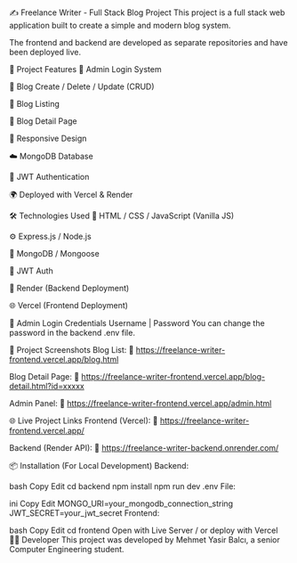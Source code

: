 ✍️ Freelance Writer - Full Stack Blog Project
This project is a full stack web application built to create a simple and modern blog system.

The frontend and backend are developed as separate repositories and have been deployed live.

🚀 Project Features
🔐 Admin Login System

📝 Blog Create / Delete / Update (CRUD)

📰 Blog Listing

📄 Blog Detail Page

🎨 Responsive Design

☁️ MongoDB Database

🔑 JWT Authentication

🌍 Deployed with Vercel & Render

🛠️ Technologies Used
🧩 HTML / CSS / JavaScript (Vanilla JS)

⚙️ Express.js / Node.js

🍃 MongoDB / Mongoose

🔐 JWT Auth

🚀 Render (Backend Deployment)

🌐 Vercel (Frontend Deployment)

🔑 Admin Login Credentials
Username | Password
You can change the password in the backend .env file.

📸 Project Screenshots
Blog List:
🔗 https://freelance-writer-frontend.vercel.app/blog.html

Blog Detail Page:
🔗 https://freelance-writer-frontend.vercel.app/blog-detail.html?id=xxxxx

Admin Panel:
🔗 https://freelance-writer-frontend.vercel.app/admin.html

🌐 Live Project Links
Frontend (Vercel):
🔗 https://freelance-writer-frontend.vercel.app/

Backend (Render API):
🔗 https://freelance-writer-backend.onrender.com/

📦 Installation (For Local Development)
Backend:

bash
Copy
Edit
cd backend
npm install
npm run dev
.env File:

ini
Copy
Edit
MONGO_URI=your_mongodb_connection_string
JWT_SECRET=your_jwt_secret
Frontend:

bash
Copy
Edit
cd frontend
Open with Live Server / or deploy with Vercel
👨‍💻 Developer
This project was developed by Mehmet Yasir Balcı, a senior Computer Engineering student.
